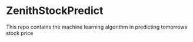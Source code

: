 # ZenithStockPredict
This repo contains the machine learning algorithm in predicting tomorrows stock price
